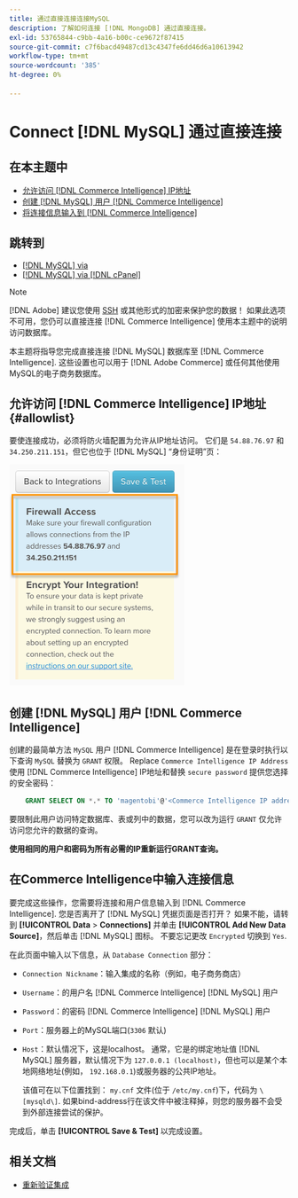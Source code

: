 ```yaml
---
title: 通过直接连接连接MySQL
description: 了解如何连接 [!DNL MongoDB] 通过直接连接。
exl-id: 53765844-c9bb-4a16-b00c-ce9672f87415
source-git-commit: c7f6bacd49487cd13c4347fe6dd46d6a10613942
workflow-type: tm+mt
source-wordcount: '385'
ht-degree: 0%

---
```


# Connect [!DNL MySQL] 通过直接连接

## 在本主题中

* [允许访问 [!DNL Commerce Intelligence] IP地址](#allowlist)
* [创建 [!DNL MySQL] 用户 [!DNL Commerce Intelligence]](#steptwo)
* [将连接信息输入到 [!DNL Commerce Intelligence]](#stepthree)

## 跳转到

* [[!DNL MySQL] via ](../integrations/mysql-via-ssh-tunnel.md)
* [[!DNL MySQL] via [!DNL cPanel]](../integrations/mysql-via-cpanel.md)

>[!NOTE]
>
>[!DNL Adobe] 建议您使用 [SSH](../integrations/mysql-via-ssh-tunnel.md) 或其他形式的加密来保护您的数据！ 如果此选项不可用，您仍可以直接连接 [!DNL Commerce Intelligence] 使用本主题中的说明访问数据库。

本主题将指导您完成直接连接 [!DNL MySQL] 数据库至 [!DNL Commerce Intelligence]. 这些设置也可以用于 [!DNL Adobe Commerce] 或任何其他使用MySQL的电子商务数据库。

## 允许访问 [!DNL Commerce Intelligence] IP地址 {#allowlist}

要使连接成功，必须将防火墙配置为允许从IP地址访问。 它们是 `54.88.76.97` 和 `34.250.211.151`，但它也位于 [!DNL MySQL] “身份证明”页：

![MBI_Allow_Access_IPs.png](../../../assets/MBI_allow_access_IPs.png)

## 创建 [!DNL MySQL] 用户 [!DNL Commerce Intelligence]

创建的最简单方法 `MySQL` 用户 [!DNL Commerce Intelligence] 是在登录时执行以下查询 `MySQL` 替换为 `GRANT` 权限。 Replace `Commerce Intelligence IP Address` 使用 [!DNL Commerce Intelligence] IP地址和替换 `secure password` 提供您选择的安全密码：

```sql
    GRANT SELECT ON *.* TO 'magentobi'@'<Commerce Intelligence IP address>' IDENTIFIED BY '<secure password>';
```

要限制此用户访问特定数据库、表或列中的数据，您可以改为运行 `GRANT` 仅允许访问您允许的数据的查询。

**使用相同的用户和密码为所有必需的IP重新运行GRANT查询。**

## 在Commerce Intelligence中输入连接信息

要完成这些操作，您需要将连接和用户信息输入到 [!DNL Commerce Intelligence]. 您是否离开了 [!DNL MySQL] 凭据页面是否打开？ 如果不能，请转到 **[!UICONTROL Data** > **Connections]** 并单击 **[!UICONTROL Add New Data Source]**，然后单击 [!DNL MySQL] 图标。 不要忘记更改 `Encrypted` 切换到 `Yes`.

在此页面中输入以下信息，从 `Database Connection` 部分：

* `Connection Nickname`：输入集成的名称（例如，电子商务商店）
* `Username`：的用户名 [!DNL Commerce Intelligence] [!DNL MySQL] 用户
* `Password`：的密码 [!DNL Commerce Intelligence] [!DNL MySQL] 用户
* `Port`：服务器上的MySQL端口(`3306` 默认)
* `Host`：默认情况下，这是localhost。 通常，它是的绑定地址值 [!DNL MySQL] 服务器，默认情况下为 `127.0.0.1 (localhost)`，但也可以是某个本地网络地址(例如， `192.168.0.1`)或服务器的公共IP地址。

   该值可在以下位置找到： `my.cnf` 文件(位于 `/etc/my.cnf`)下，代码为 `\[mysqld\]`. 如果bind-address行在该文件中被注释掉，则您的服务器不会受到外部连接尝试的保护。

完成后，单击 **[!UICONTROL Save & Test]** 以完成设置。

## 相关文档

* [重新验证集成](https://experienceleague.adobe.com/docs/commerce-knowledge-base/kb/how-to/mbi-reauthenticating-integrations.html)
